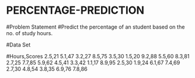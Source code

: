 # PERCENTAGE-PREDICTION
#Problem Statement
#Predict the percentage of an student based on the no. of study hours.

#Data Set

#Hours,Scores
2.5,21
5.1,47
3.2,27
8.5,75
3.5,30
1.5,20
9.2,88
5.5,60
8.3,81
2.7,25
7.7,85
5.9,62
4.5,41
3.3,42
1.1,17
8.9,95
2.5,30
1.9,24
6.1,67
7.4,69
2.7,30
4.8,54
3.8,35
6.9,76
7.8,86
